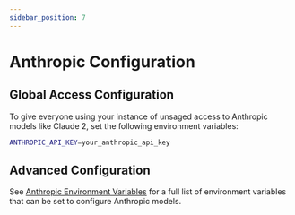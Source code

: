 ```yaml
---
sidebar_position: 7
---
```


# Anthropic Configuration

## Global Access Configuration

To give everyone using your instance of unsaged access to Anthropic models like Claude 2, set the following environment variables:

```sh title="apps/web/.env.local"
ANTHROPIC_API_KEY=your_anthropic_api_key
```

## Advanced Configuration

See [Anthropic Environment Variables](/docs/model-providers/anthropic#environment-variables) for a full list of environment variables that can be set to configure Anthropic models.
